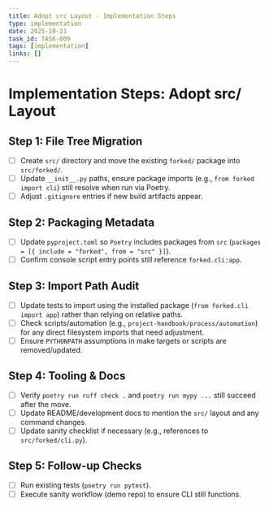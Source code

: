 ```yaml
---
title: Adopt src Layout - Implementation Steps
type: implementation
date: 2025-10-21
task_id: TASK-009
tags: [implementation]
links: []
---
```


# Implementation Steps: Adopt src/ Layout

## Step 1: File Tree Migration
- [ ] Create `src/` directory and move the existing `forked/` package into `src/forked/`.
- [ ] Update `__init__.py` paths, ensure package imports (e.g., `from forked import cli`) still resolve when run via Poetry.
- [ ] Adjust `.gitignore` entries if new build artifacts appear.

## Step 2: Packaging Metadata
- [ ] Update `pyproject.toml` so `Poetry` includes packages from `src` (`packages = [{ include = "forked", from = "src" }]`).
- [ ] Confirm console script entry points still reference `forked.cli:app`.

## Step 3: Import Path Audit
- [ ] Update tests to import using the installed package (`from forked.cli import app`) rather than relying on relative paths.
- [ ] Check scripts/automation (e.g., `project-handbook/process/automation`) for any direct filesystem imports that need adjustment.
- [ ] Ensure `PYTHONPATH` assumptions in make targets or scripts are removed/updated.

## Step 4: Tooling & Docs
- [ ] Verify `poetry run ruff check .` and `poetry run mypy ...` still succeed after the move.
- [ ] Update README/development docs to mention the `src/` layout and any command changes.
- [ ] Update sanity checklist if necessary (e.g., references to `src/forked/cli.py`).

## Step 5: Follow-up Checks
- [ ] Run existing tests (`poetry run pytest`).
- [ ] Execute sanity workflow (demo repo) to ensure CLI still functions.
